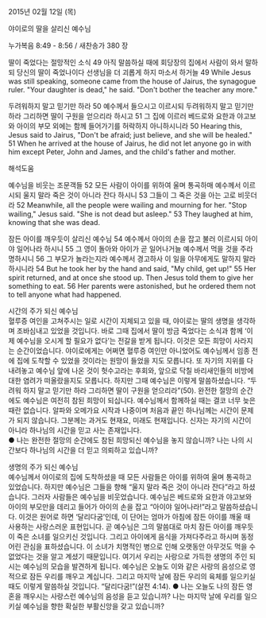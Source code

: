 2015년 02월 12일 (목)

야이로의 딸을 살리신 예수님



누가복음 8:49 - 8:56 / 새찬송가 380 장


딸이 죽었다는 절망적인 소식 
49 아직 말씀하실 때에 회당장의 집에서 사람이 와서 말하되 당신의 딸이 죽었나이다 선생님을 더 괴롭게 하지 마소서 하거늘 
49 While Jesus was still speaking, someone came from the house of Jairus, the synagogue ruler. "Your daughter is dead," he said. "Don't bother the teacher any more." 

두려워하지 말고 믿기만 하라
50 예수께서 들으시고 이르시되 두려워하지 말고 믿기만 하라 그리하면 딸이 구원을 얻으리라 하시고 51 그 집에 이르러 베드로와 요한과 야고보와 아이의 부모 외에는 함께 들어가기를 허락하지 아니하시니라 
50 Hearing this, Jesus said to Jairus, "Don't be afraid; just believe, and she will be healed." 51 When he arrived at the house of Jairus, he did not let anyone go in with him except Peter, John and James, and the child's father and mother.

해석도움





예수님을 비웃는 조문객들
52 모든 사람이 아이를 위하여 울며 통곡하매 예수께서 이르시되 울지 말라 죽은 것이 아니라 잔다 하시니 53 그들이 그 죽은 것을 아는 고로 비웃더라 
52 Meanwhile, all the people were wailing and mourning for her. "Stop wailing," Jesus said. "She is not dead but asleep." 53 They laughed at him, knowing that she was dead. 

잠든 아이를 깨우듯이 살리신 예수님
54 예수께서 아이의 손을 잡고 불러 이르시되 아이야 일어나라 하시니 55 그 영이 돌아와 아이가 곧 일어나거늘 예수께서 먹을 것을 주라 명하시니 56 그 부모가 놀라는지라 예수께서 경고하사 이 일을 아무에게도 말하지 말라 하시니라 
54 But he took her by the hand and said, "My child, get up!" 55 Her spirit returned, and at once she stood up. Then Jesus told them to give her something to eat. 56 Her parents were astonished, but he ordered them not to tell anyone what had happened. 

시간의 주가 되신 예수님  
혈루증 여인을 고쳐주시는 일로 시간이 지체되고 있을 때, 야이로는 딸의 생명을 생각하며 조바심내고 있었을 것입니다. 바로 그때 집에서 딸이 방금 죽었다는 소식과 함께 ‘이제 예수님을 오시게 할 필요가 없다’는 전갈을 받게 됩니다. 이것은 모든 희망이 사라지는 순간이었습니다. 야이로에게는 어쩌면 혈루증 여인만 아니었어도 예수님께서 임종 전에 집에 도착할 수 있었을 것이라는 원망이 들었을 지도 모릅니다. 또 자기의 지위를 다 내려놓고 예수님 앞에 나온 것이 헛수고라는 후회와, 앞으로 닥칠 바리새인들의 비방에 대한 염려가 떠올랐을지도 모릅니다. 하지만 그때 예수님은 이렇게 말씀하셨습니다. “두려워 하지 말고 믿기만 하라 그리하면 딸이 구원을 얻으리라”(50). 완전한 절망의 순간에도 예수님은 여전히 참된 희망이 되십니다. 예수님께서 함께하실 때는 결코 너무 늦은 때란 없습니다. 알파와 오메가요 시작과 나중이며 처음과 끝인 하나님께는 시간이 문제가 되지 않습니다. 그분께는 과거도 현재요, 미래도 현재입니다. 신자는 자기의 시간이 아니라 하나님의 시간을 믿고 사는 존재입니다.      
● 나는 완전한 절망의 순간에도 참된 희망되신 예수님을 놓지 않습니까? 나는 나의 시간보다 하나님의 시간을 더 믿고 의뢰하고 있습니까?  

생명의 주가 되신 예수님  
예수님께서 야이로의 집에 도착하셨을 때 모든 사람들은 아이를 위하여 울며 통곡하고 있었습니다. 하지만 예수님은 그들을 향해 “울지 말라 죽은 것이 아니라 잔다”라고 하셨습니다. 그러자 사람들은 예수님을 비웃었습니다. 예수님은 베드로와 요한과 야고보와 아이의 부모만을 데리고 들어가 아이의 손을 잡고 “아이야 일어나라!”라고 말씀하셨습니다. 이것은 원어로 하면 ‘달리다굼’인데, 이 단어는 엄마가 아침에 잠든 아이를 깨울 때 사용하는 사랑스러운 표현입니다. 곧 예수님은 그의 말씀대로 마치 잠든 아이를 깨우듯이 죽은 소녀를 일으키신 것입니다. 그리고 아이에게 음식을 가져다주라고 하시며 동정 어린 관심을 표하셨습니다. 이 소녀가 치명적인 병으로 인해 오랫동안 아무것도 먹을 수 없었다는 것을 알고 계셨기 때문입니다. 여기서 우리는 사랑으로 가득한 생명의 주인 되시는 예수님의 모습을 발견하게 됩니다. 예수님은 오늘도 이와 같은 사랑의 음성으로 영적으로 잠든 우리를 깨우고 계십니다. 그리고 마지막 날에 잠든 우리의 육체를 일으키실 때도 이렇게 말씀하실 것입니다. “달리다굼!”(살전 4:14).
● 나는 오늘도 나의 잠든 영혼을 깨우시는 사랑스런 예수님의 음성을 듣고 있습니까? 나는 마지막 날에 우리를 일으키실 예수님을 향한 확실한 부활신앙을 갖고 있습니까?